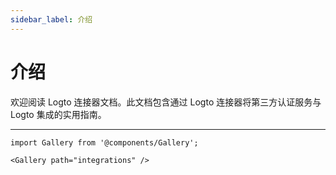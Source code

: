 ```yaml
---
sidebar_label: 介绍
---
```


# 介绍

欢迎阅读 Logto 连接器文档。此文档包含通过 Logto 连接器将第三方认证服务与 Logto 集成的实用指南。

---

```mdx-code-block
import Gallery from '@components/Gallery';

<Gallery path="integrations" />
```
